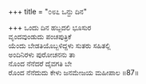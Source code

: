 +++
title = "೦೮೭ ಒನ್ದು ದಿನ"

+++
ಒಂದು ದಿನ ಹಬ್ಬದಲಿ ಭೂಸುರ  
ವೃಂದವುಂಡುದು ಪಂಚಪುತ್ರಿಕೆ  
ಯೆಂದು ಬೇಡತಿಯೊಬ್ಬಳಿದ್ದಳು ಸುತರು ಸಹಿತಲ್ಲಿ   
ಅಂದಿನಿರಳು ಪುರೋಚನನು ತಾ  
ನೊಂದ ನೆನೆದರೆ ದೈವಗತಿ ಬೇ     
ರೊಂದ ನೆನೆದುದು ಕೇಳು ಜನಮೇಜಯ ಮಹೀಪಾಲ    ॥87॥